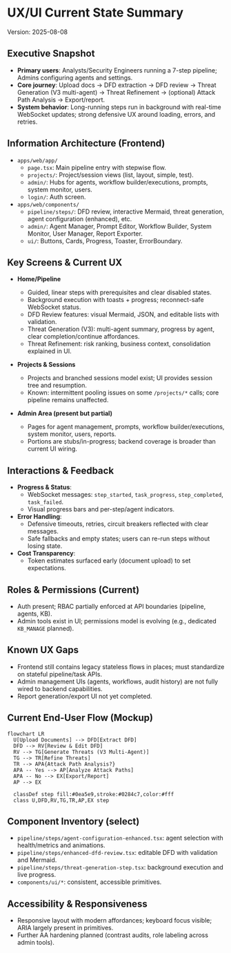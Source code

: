 # UX/UI Current State Summary

Version: 2025-08-08

## Executive Snapshot
- **Primary users**: Analysts/Security Engineers running a 7-step pipeline; Admins configuring agents and settings.
- **Core journey**: Upload docs → DFD extraction → DFD review → Threat Generation (V3 multi-agent) → Threat Refinement → (optional) Attack Path Analysis → Export/report.
- **System behavior**: Long-running steps run in background with real-time WebSocket updates; strong defensive UX around loading, errors, and retries.

## Information Architecture (Frontend)
- `apps/web/app/`
  - `page.tsx`: Main pipeline entry with stepwise flow.
  - `projects/`: Project/session views (list, layout, simple, test).
  - `admin/`: Hubs for agents, workflow builder/executions, prompts, system monitor, users.
  - `login/`: Auth screen.
- `apps/web/components/`
  - `pipeline/steps/`: DFD review, interactive Mermaid, threat generation, agent configuration (enhanced), etc.
  - `admin/`: Agent Manager, Prompt Editor, Workflow Builder, System Monitor, User Manager, Report Exporter.
  - `ui/`: Buttons, Cards, Progress, Toaster, ErrorBoundary.

## Key Screens & Current UX
- **Home/Pipeline**
  - Guided, linear steps with prerequisites and clear disabled states.
  - Background execution with toasts + progress; reconnect-safe WebSocket status.
  - DFD Review features: visual Mermaid, JSON, and editable lists with validation.
  - Threat Generation (V3): multi-agent summary, progress by agent, clear completion/continue affordances.
  - Threat Refinement: risk ranking, business context, consolidation explained in UI.

- **Projects & Sessions**
  - Projects and branched sessions model exist; UI provides session tree and resumption.
  - Known: intermittent pooling issues on some `/projects/*` calls; core pipeline remains unaffected.

- **Admin Area (present but partial)**
  - Pages for agent management, prompts, workflow builder/executions, system monitor, users, reports.
  - Portions are stubs/in-progress; backend coverage is broader than current UI wiring.

## Interactions & Feedback
- **Progress & Status**: 
  - WebSocket messages: `step_started`, `task_progress`, `step_completed`, `task_failed`.
  - Visual progress bars and per-step/agent indicators.
- **Error Handling**:
  - Defensive timeouts, retries, circuit breakers reflected with clear messages.
  - Safe fallbacks and empty states; users can re-run steps without losing state.
- **Cost Transparency**:
  - Token estimates surfaced early (document upload) to set expectations.

## Roles & Permissions (Current)
- Auth present; RBAC partially enforced at API boundaries (pipeline, agents, KB).
- Admin tools exist in UI; permissions model is evolving (e.g., dedicated `KB_MANAGE` planned).

## Known UX Gaps
- Frontend still contains legacy stateless flows in places; must standardize on stateful pipeline/task APIs.
- Admin management UIs (agents, workflows, audit history) are not fully wired to backend capabilities.
- Report generation/export UI not yet completed.

## Current End-User Flow (Mockup)
```mermaid
flowchart LR
  U[Upload Documents] --> DFD[Extract DFD]
  DFD --> RV[Review & Edit DFD]
  RV --> TG[Generate Threats (V3 Multi‑Agent)]
  TG --> TR[Refine Threats]
  TR --> APA{Attack Path Analysis?}
  APA -- Yes --> AP[Analyze Attack Paths]
  APA -- No --> EX[Export/Report]
  AP --> EX

  classDef step fill:#0ea5e9,stroke:#0284c7,color:#fff
  class U,DFD,RV,TG,TR,AP,EX step
```

## Component Inventory (select)
- `pipeline/steps/agent-configuration-enhanced.tsx`: agent selection with health/metrics and animations.
- `pipeline/steps/enhanced-dfd-review.tsx`: editable DFD with validation and Mermaid.
- `pipeline/steps/threat-generation-step.tsx`: background execution and live progress.
- `components/ui/*`: consistent, accessible primitives.

## Accessibility & Responsiveness
- Responsive layout with modern affordances; keyboard focus visible; ARIA largely present in primitives.
- Further AA hardening planned (contrast audits, role labeling across admin tools).



